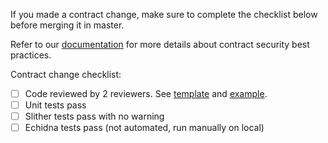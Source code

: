 If you made a contract change, make sure to complete the checklist below before merging it in master.

Refer to our [documentation](https://github.com/OriginProtocol/security) for more details about contract security best practices.


Contract change checklist:
  - [ ] Code reviewed by 2 reviewers. See [template](https://github.com/OriginProtocol/security/blob/master/templates/Contract-Code-Review.md) and [example](https://github.com/OriginProtocol/security/blob/master/templates/Contract-Code-Review-Example.md).
  - [ ] Unit tests pass
  - [ ] Slither tests pass with no warning
  - [ ] Echidna tests pass (not automated, run manually on local)